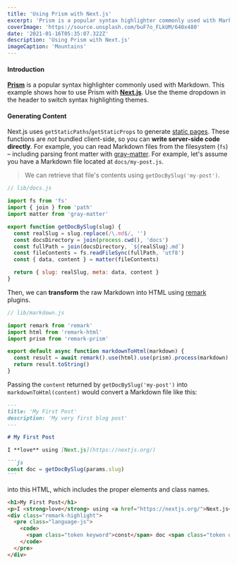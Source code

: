 ```yaml
---
title: 'Using Prism with Next.js'
excerpt: 'Prism is a popular syntax highlighter commonly used with Markdown. This example shows how to use Prism with Next.js'
coverImage: 'https://source.unsplash.com/buF7o_FLkUM/640x480'
date: '2021-01-16T05:35:07.322Z'
description: 'Using Prism with Next.js'
imageCaption: 'Mountains'
---
```


#### Introduction

[**Prism**](https://prismjs.com/) is a popular syntax highlighter commonly used with Markdown.
This example shows how to use Prism with [**Next.js**](https://nextjs.org/). Use the theme dropdown
in the header to switch syntax highlighting themes.

#### Generating Content

Next.js uses `getStaticPaths`/`getStaticProps` to generate [static pages](https://nextjs.org/docs/basic-features/data-fetching). These functions are _not_ bundled client-side, so you can **write server-side code directly**. For example, you can read Markdown files from the filesystem (`fs`) – including parsing front matter with [gray-matter](https://github.com/jonschlinkert/gray-matter). For example, let's assume you have a Markdown file located at `docs/my-post.js`.

> We can retrieve that file's contents using `getDocBySlug('my-post')`.

```js
// lib/docs.js

import fs from 'fs'
import { join } from 'path'
import matter from 'gray-matter'

export function getDocBySlug(slug) {
  const realSlug = slug.replace(/\.md$/, '')
  const docsDirectory = join(process.cwd(), 'docs')
  const fullPath = join(docsDirectory, `${realSlug}.md`)
  const fileContents = fs.readFileSync(fullPath, 'utf8')
  const { data, content } = matter(fileContents)

  return { slug: realSlug, meta: data, content }
}
```

Then, we can **transform** the raw Markdown into HTML using [remark](https://github.com/remarkjs/remark) plugins.

```js
// lib/markdown.js

import remark from 'remark'
import html from 'remark-html'
import prism from 'remark-prism'

export default async function markdownToHtml(markdown) {
  const result = await remark().use(html).use(prism).process(markdown)
  return result.toString()
}
```

Passing the `content` returned by `getDocBySlug('my-post')` into `markdownToHtml(content)`
would convert a Markdown file like this:

````markdown
---
title: 'My First Post'
description: 'My very first blog post'
---

# My First Post

I **love** using [Next.js](https://nextjs.org/)

```js
const doc = getDocBySlug(params.slug)
```
````

into this HTML, which includes the proper elements and class names.

```html
<h1>My First Post</h1>
<p>I <strong>love</strong> using <a href="https://nextjs.org/">Next.js</a></p>
<div class="remark-highlight">
  <pre class="language-js">
    <code>
      <span class="token keyword">const</span> doc <span class="token operator">=</span> <span class="token function">getDocBySlug</span><span class="token punctuation">(</span>params<span class="token punctuation">.</span><span class="token property-access">slug</span><span class="token punctuation">)</span><span class="token punctuation">;</span>
    </code>
  </pre>
</div>
```
